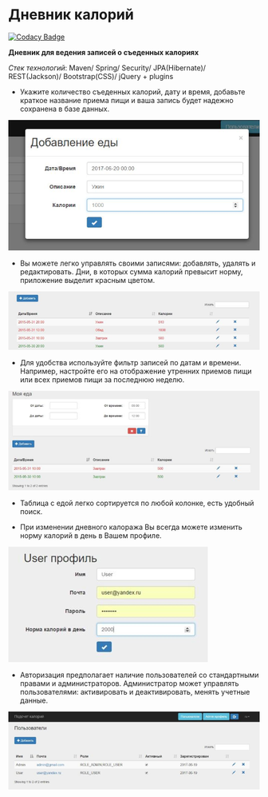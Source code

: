 Дневник калорий
===============================

[![Codacy Badge](https://api.codacy.com/project/badge/Grade/e222cbb50a3d4da5b6661863b632e0e2)](https://www.codacy.com/app/elusive935/topjava10?utm_source=github.com&utm_medium=referral&utm_content=elusive935/topjava10&utm_campaign=badger)

**Дневник для ведения записей о съеденных калориях**

_Стек технологий_:
Maven/ Spring/ Security/ JPA(Hibernate)/ REST(Jackson)/ Bootstrap(CSS)/ jQuery + plugins

* Укажите количество съеденных калорий, дату и время, добавьте краткое название приема пищи и 
ваша запись будет надежно сохранена в базе данных.

![Add Meal](src/main/resources/screenshots/AddMeal.jpg?raw=true)
  
* Вы можете легко управлять своими записями: добавлять, удалять и редактировать.
Дни, в которых сумма калорий превысит норму, приложение выделит красным цветом.

![Add Meal](src/main/resources/screenshots/TableMeal.jpg?raw=true)

 * Для удобства используйте фильтр записей по датам и времени. Например, настройте его на 
отображение утренних приемов пищи или всех приемов пищи за последнюю неделю.

![Add Meal](src/main/resources/screenshots/FilterMeal.jpg?raw=true)

* Таблица с едой легко сортируется по любой колонке, есть удобный поиск.

* При изменении дневного калоража Вы всегда можете изменить норму калорий в день в Вашем профиле.

![Add Meal](src/main/resources/screenshots/ProfileCalories.jpg?raw=true)

* Авторизация предполагает наличие пользователей со стандартными правами и администраторов.
Администратор может управлять пользователями: активировать и деактивировать, менять учетные 
данные.

![Add Meal](src/main/resources/screenshots/Admin.jpg?raw=true)

